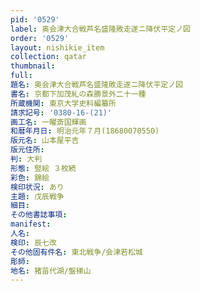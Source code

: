 ```yaml
---
pid: '0529'
label: 奥会津大合戦芦名盛隆敗走遂ニ降伏平定ノ図
order: '0529'
layout: nishikie_item
collection: qatar
thumbnail: 
full: 
題名: 奥会津大合戦芦名盛隆敗走遂ニ降伏平定ノ図
書名: 京都下加茂糺の森勝景外二十一種
所蔵機関: 東京大学史料編纂所
請求記号: '0380-16-(21)'
画工名: 一曜斎国輝画
和暦年月日: 明治元年７月(18680070550)
版元名: 山本屋平吉
版元住所: 
判: 大判
形態: 竪絵 ３枚続
彩色: 錦絵
検印状況: あり
主題: 戊辰戦争
細目: 
その他書誌事項: 
manifest: 
人名: 
検印: 辰七改
その他固有件名: 東北戦争/会津若松城
彫師: 
地名: 猪苗代湖/盤梯山
---
```

